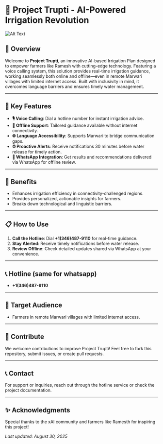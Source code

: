 # 🌱 Project Trupti - AI-Powered Irrigation Revolution
![Alt Text]([https://i.postimg.cc/s2QK0RWw/image.png](https://i.postimg.cc/T2zyrv2T/truptiimage.png))
## 🌟 Overview
Welcome to **Project Trupti**, an innovative AI-based Irrigation Plan designed to empower farmers like Ramesh with cutting-edge technology. Featuring a voice calling system, this solution provides real-time irrigation guidance, working seamlessly both online and offline—even in remote Marwari villages with limited internet access. Built with inclusivity in mind, it overcomes language barriers and ensures timely water management.

---

## 🚀 Key Features
- **🎙️ Voice Calling**: Dial a hotline number for instant irrigation advice.
- **📴 Offline Support**: Tailored guidance available without internet connectivity.
- **🌐 Language Accessibility**: Supports Marwari to bridge communication gaps.
- **⏰ Proactive Alerts**: Receive notifications 30 minutes before water release for timely action.
- **💬 WhatsApp Integration**: Get results and recommendations delivered via WhatsApp for offline review.

---

## 🌾 Benefits
- Enhances irrigation efficiency in connectivity-challenged regions.
- Provides personalized, actionable insights for farmers.
- Breaks down technological and linguistic barriers.

---

## 📋 How to Use
1. **Call the Hotline**: Dial **+1(346)487-9110** for real-time guidance.
2. **Stay Alerted**: Receive timely notifications before water release.
3. **Review Offline**: Check detailed updates shared via WhatsApp at your convenience.

---

## 📞 Hotline (same for whatsapp)
- **+1(346)487-9110**

---

## 🎯 Target Audience
- Farmers in remote Marwari villages with limited internet access.

---

## 🤝 Contribute
We welcome contributions to improve Project Trupti! Feel free to fork this repository, submit issues, or create pull requests.

---

## 📞 Contact
For support or inquiries, reach out through the hotline service or check the project documentation.

---

## ✨ Acknowledgments
Special thanks to the xAI community and farmers like Ramesth for inspiring this project!

*Last updated: August 30, 2025*
